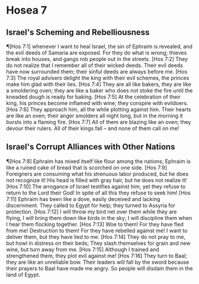 # Hosea 7

## Israel's Scheming and Rebelliousness
¶[Hos 7:1] whenever I want to heal Israel, the sin of Ephraim is revealed, and the evil deeds of Samaria are exposed. For they do what is wrong; thieves break into houses, and gangs rob people out in the streets.
[Hos 7:2] They do not realize that I remember all of their wicked deeds. Their evil deeds have now surrounded them; their sinful deeds are always before me.
[Hos 7:3] The royal advisers delight the king with their evil schemes, the princes make him glad with their lies.
[Hos 7:4] They are all like bakers, they are like a smoldering oven; they are like a baker who does not stoke the fire until the kneaded dough is ready for baking.
[Hos 7:5] At the celebration of their king, his princes become inflamed with wine; they conspire with evildoers.
[Hos 7:6] They approach him, all the while plotting against him. Their hearts are like an oven; their anger smolders all night long, but in the morning it bursts into a flaming fire.
[Hos 7:7] All of them are blazing like an oven; they devour their rulers. All of their kings fall – and none of them call on me!

## Israel's Corrupt Alliances with Other Nations
¶[Hos 7:8] Ephraim has mixed itself like flour among the nations; Ephraim is like a ruined cake of bread that is scorched on one side.
[Hos 7:9] Foreigners are consuming what his strenuous labor produced, but he does not recognize it! His head is filled with gray hair, but he does not realize it!
[Hos 7:10] The arrogance of Israel testifies against him, yet they refuse to return to the Lord their God! In spite of all this they refuse to seek him!
[Hos 7:11] Ephraim has been like a dove, easily deceived and lacking discernment. They called to Egypt for help; they turned to Assyria for protection.
[Hos 7:12] I will throw my bird net over them while they are flying, I will bring them down like birds in the sky; I will discipline them when I hear them flocking together.
[Hos 7:13] Woe to them! For they have fled from me! Destruction to them! For they have rebelled against me! I want to deliver them, but they have lied to me.
[Hos 7:14] They do not pray to me, but howl in distress on their beds; They slash themselves for grain and new wine, but turn away from me.
[Hos 7:15] Although I trained and strengthened them, they plot evil against me!
[Hos 7:16] They turn to Baal; they are like an unreliable bow. Their leaders will fall by the sword because their prayers to Baal have made me angry. So people will disdain them in the land of Egypt.
